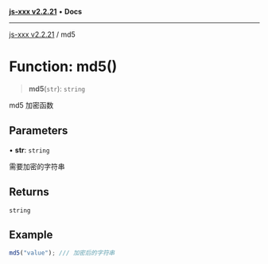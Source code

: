 [**js-xxx v2.2.21**](../README.md) • **Docs**

***

[js-xxx v2.2.21](../README.md) / md5

# Function: md5()

> **md5**(`str`): `string`

md5 加密函数

## Parameters

• **str**: `string`

需要加密的字符串

## Returns

`string`

## Example

```ts
md5("value"); /// 加密后的字符串
```
